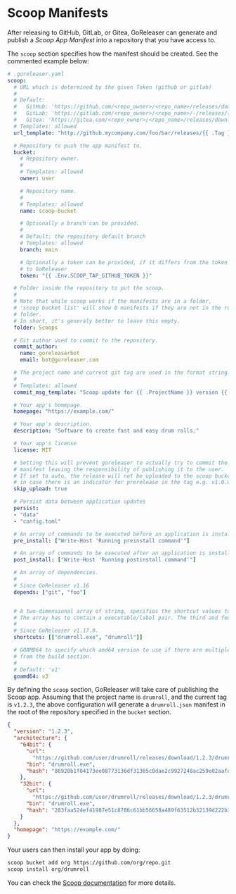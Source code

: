 # Scoop Manifests

After releasing to GitHub, GitLab, or Gitea, GoReleaser can generate and publish a
_Scoop App Manifest_ into a repository that you have access to.

The `scoop` section specifies how the manifest should be created. See the
commented example below:

```yaml
# .goreleaser.yaml
scoop:
  # URL which is determined by the given Token (github or gitlab)
  #
  # Default:
  #   GitHub: 'https://github.com/<repo_owner>/<repo_name>/releases/download/{{ .Tag }}/{{ .ArtifactName }}'
  #   GitLab: 'https://gitlab.com/<repo_owner>/<repo_name>/-/releases/{{ .Tag }}/downloads/{{ .ArtifactName }}'
  #   Gitea: 'https://gitea.com/<repo_owner>/<repo_name>/releases/download/{{ .Tag }}/{{ .ArtifactName }}'
  # Templates: allowed
  url_template: "http://github.mycompany.com/foo/bar/releases/{{ .Tag }}/{{ .ArtifactName }}"

  # Repository to push the app manifest to.
  bucket:
    # Repository owner.
    #
    # Templates: allowed
    owner: user

    # Repository name.
    #
    # Templates: allowed
    name: scoop-bucket

    # Optionally a branch can be provided.
    #
    # Default: the repository default branch
    # Templates: allowed
    branch: main

    # Optionally a token can be provided, if it differs from the token provided
    # to GoReleaser
    token: "{{ .Env.SCOOP_TAP_GITHUB_TOKEN }}"

  # Folder inside the repository to put the scoop.
  #
  # Note that while scoop works if the manifests are in a folder,
  # 'scoop bucket list' will show 0 manifests if they are not in the root
  # folder.
  # In short, it's generaly better to leave this empty.
  folder: Scoops

  # Git author used to commit to the repository.
  commit_author:
    name: goreleaserbot
    email: bot@goreleaser.com

  # The project name and current git tag are used in the format string.
  #
  # Templates: allowed
  commit_msg_template: "Scoop update for {{ .ProjectName }} version {{ .Tag }}"

  # Your app's homepage.
  homepage: "https://example.com/"

  # Your app's description.
  description: "Software to create fast and easy drum rolls."

  # Your app's license
  license: MIT

  # Setting this will prevent goreleaser to actually try to commit the updated
  # manifest leaving the responsibility of publishing it to the user.
  # If set to auto, the release will not be uploaded to the scoop bucket
  # in case there is an indicator for prerelease in the tag e.g. v1.0.0-rc1
  skip_upload: true

  # Persist data between application updates
  persist:
  - "data"
  - "config.toml"

  # An array of commands to be executed before an application is installed.
  pre_install: ["Write-Host 'Running preinstall command'"]

  # An array of commands to be executed after an application is installed.
  post_install: ["Write-Host 'Running postinstall command'"]

  # An array of dependencies.
  #
  # Since GoReleaser v1.16
  depends: ["git", "foo"]


  # A two-dimensional array of string, specifies the shortcut values to make available in the startmenu.
  # The array has to contain a executable/label pair. The third and fourth element are optional.
  #
  # Since GoReleaser v1.17.0.
  shortcuts: [["drumroll.exe", "drumroll"]]

  # GOAMD64 to specify which amd64 version to use if there are multiple versions
  # from the build section.
  #
  # Default: 'v1'
  goamd64: v3
```

By defining the `scoop` section, GoReleaser will take care of publishing the
Scoop app. Assuming that the project name is `drumroll`, and the current tag is
`v1.2.3`, the above configuration will generate a `drumroll.json` manifest in
the root of the repository specified in the `bucket` section.

```json
{
  "version": "1.2.3",
  "architecture": {
    "64bit": {
      "url":
        "https://github.com/user/drumroll/releases/download/1.2.3/drumroll_1.2.3_windows_amd64.tar.gz",
      "bin": "drumroll.exe",
      "hash": "86920b1f04173ee08773136df31305c0dae2c9927248ac259e02aafd92b6008a"
    },
    "32bit": {
      "url":
        "https://github.com/user/drumroll/releases/download/1.2.3/drumroll_1.2.3_windows_386.tar.gz",
      "bin": "drumroll.exe",
      "hash": "283faa524ef41987e51c8786c61bb56658a489f63512b32139d222b3ee1d18e6"
    }
  },
  "homepage": "https://example.com/"
}
```

Your users can then install your app by doing:

```sh
scoop bucket add org https://github.com/org/repo.git
scoop install org/drumroll
```

You can check the
[Scoop documentation](https://github.com/lukesampson/scoop/wiki) for more
details.
